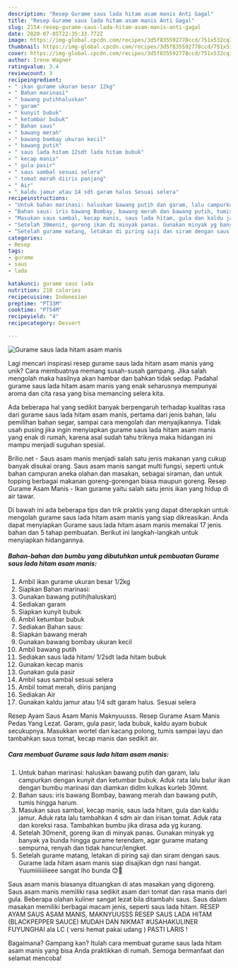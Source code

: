 ```yaml
---
description: "Resep Gurame saus lada hitam asam manis Anti Gagal"
title: "Resep Gurame saus lada hitam asam manis Anti Gagal"
slug: 2154-resep-gurame-saus-lada-hitam-asam-manis-anti-gagal
date: 2020-07-05T22:35:33.772Z
image: https://img-global.cpcdn.com/recipes/3d5f835592778ccd/751x532cq70/gurame-saus-lada-hitam-asam-manis-foto-resep-utama.jpg
thumbnail: https://img-global.cpcdn.com/recipes/3d5f835592778ccd/751x532cq70/gurame-saus-lada-hitam-asam-manis-foto-resep-utama.jpg
cover: https://img-global.cpcdn.com/recipes/3d5f835592778ccd/751x532cq70/gurame-saus-lada-hitam-asam-manis-foto-resep-utama.jpg
author: Irene Wagner
ratingvalue: 3.4
reviewcount: 3
recipeingredient:
- " ikan gurame ukuran besar 12kg"
- " Bahan marinasi"
- " bawang putihhaluskan"
- " garam"
- " kunyit bubuk"
- " ketumbar bubuk"
- " Bahan saus"
- " bawang merah"
- " bawang bombay ukuran kecil"
- " bawang putih"
- " saus lada hitam 12sdt lada hitam bubuk"
- " kecap manis"
- " gula pasir"
- " saus sambal sesuai selera"
- " tomat merah diiris panjang"
- " Air"
- " kaldu jamur atau 14 sdt garam halus Sesuai selera"
recipeinstructions:
- "Untuk bahan marinasi: haluskan bawang putih dan garam, lalu campurkan dengan kunyit dan ketumbar bubuk. Aduk rata lalu balur ikan dengan bumbu marinasi dan diamkan didlm kulkas kurleb 30mnt."
- "Bahan saus: iris bawang Bombay, bawang merah dan bawang putih, tumis hingga harum."
- "Masukan saus sambal, kecap manis, saus lada hitam, gula dan kaldu jamur. Aduk rata lalu tambahkan 4 sdm air dan irisan tomat. Aduk rata dan koreksi rasa. Tambahkan bumbu jika dirasa ada yg kurang."
- "Setelah 30menit, goreng ikan di minyak panas. Gunakan minyak yg banyak ya bunda hingga gurame terendam, agar gurame matang sempurna, renyah dan tidak hancur/lengket."
- "Setelah gurame matang, letakan di piring saji dan siram dengan saus. Gurame lada hitam asam manis siap disajikan dgn nasi hangat. Yuumiiiiiiiieee sangat lho bunda 😊🤤"
categories:
- Resep
tags:
- gurame
- saus
- lada

katakunci: gurame saus lada 
nutrition: 210 calories
recipecuisine: Indonesian
preptime: "PT33M"
cooktime: "PT54M"
recipeyield: "4"
recipecategory: Dessert

---
```



![Gurame saus lada hitam asam manis](https://img-global.cpcdn.com/recipes/3d5f835592778ccd/751x532cq70/gurame-saus-lada-hitam-asam-manis-foto-resep-utama.jpg)

Lagi mencari inspirasi resep gurame saus lada hitam asam manis yang unik? Cara membuatnya memang susah-susah gampang. Jika salah mengolah maka hasilnya akan hambar dan bahkan tidak sedap. Padahal gurame saus lada hitam asam manis yang enak seharusnya mempunyai aroma dan cita rasa yang bisa memancing selera kita.

Ada beberapa hal yang sedikit banyak berpengaruh terhadap kualitas rasa dari gurame saus lada hitam asam manis, pertama dari jenis bahan, lalu pemilihan bahan segar, sampai cara mengolah dan menyajikannya. Tidak usah pusing jika ingin menyiapkan gurame saus lada hitam asam manis yang enak di rumah, karena asal sudah tahu triknya maka hidangan ini mampu menjadi suguhan spesial.

Brilio.net - Saus asam manis menjadi salah satu jenis makanan yang cukup banyak disukai orang. Saus asam manis sangat multi fungsi, seperti untuk bahan campuran aneka olahan dan masakan, sebagai siraman, dan untuk topping berbagai makanan goreng-gorengan biasa maupun goreng. Resep Gurame Asam Manis - Ikan gurame yaitu salah satu jenis ikan yang hidup di air tawar.


Di bawah ini ada beberapa tips dan trik praktis yang dapat diterapkan untuk mengolah gurame saus lada hitam asam manis yang siap dikreasikan. Anda dapat menyiapkan Gurame saus lada hitam asam manis memakai 17 jenis bahan dan 5 tahap pembuatan. Berikut ini langkah-langkah untuk menyiapkan hidangannya.

<!--inarticleads1-->

##### Bahan-bahan dan bumbu yang dibutuhkan untuk pembuatan Gurame saus lada hitam asam manis:

1. Ambil  ikan gurame ukuran besar 1/2kg
1. Siapkan  Bahan marinasi:
1. Gunakan  bawang putih(haluskan)
1. Sediakan  garam
1. Siapkan  kunyit bubuk
1. Ambil  ketumbar bubuk
1. Sediakan  Bahan saus:
1. Siapkan  bawang merah
1. Gunakan  bawang bombay ukuran kecil
1. Ambil  bawang putih
1. Sediakan  saus lada hitam/ 1/2sdt lada hitam bubuk
1. Gunakan  kecap manis
1. Gunakan  gula pasir
1. Ambil  saus sambal sesuai selera
1. Ambil  tomat merah, diiris panjang
1. Sediakan  Air
1. Gunakan  kaldu jamur atau 1/4 sdt garam halus. Sesuai selera


Resep Ayam Saus Asam Manis Maknyuusss. Resep Gurame Asam Manis Pedas Yang Lezat. Garam, gula pasir, lada bubuk, kaldu ayam bubuk secukupnya. Masukkan wortel dan kacang polong, tumis sampai layu dan tambahkan saus tomat, kecap manis dan sedikit air. 

<!--inarticleads2-->

##### Cara membuat Gurame saus lada hitam asam manis:

1. Untuk bahan marinasi: haluskan bawang putih dan garam, lalu campurkan dengan kunyit dan ketumbar bubuk. Aduk rata lalu balur ikan dengan bumbu marinasi dan diamkan didlm kulkas kurleb 30mnt.
1. Bahan saus: iris bawang Bombay, bawang merah dan bawang putih, tumis hingga harum.
1. Masukan saus sambal, kecap manis, saus lada hitam, gula dan kaldu jamur. Aduk rata lalu tambahkan 4 sdm air dan irisan tomat. Aduk rata dan koreksi rasa. Tambahkan bumbu jika dirasa ada yg kurang.
1. Setelah 30menit, goreng ikan di minyak panas. Gunakan minyak yg banyak ya bunda hingga gurame terendam, agar gurame matang sempurna, renyah dan tidak hancur/lengket.
1. Setelah gurame matang, letakan di piring saji dan siram dengan saus. Gurame lada hitam asam manis siap disajikan dgn nasi hangat. Yuumiiiiiiiieee sangat lho bunda 😊🤤


Saus asam manis biasanya dituangkan di atas masakan yang digoreng. Saus asam manis memiliki rasa sedikit asam dari tomat dan rasa manis dari gula. Beberapa olahan kuliner sangat lezat bila ditambahi saus. Saus dalam masakan memiliki berbagai macam jenis, seperti saus lada hitam. RESEP AYAM SAUS ASAM MANIS, MAKNYUUSSS RESEP SAUS LADA HITAM (BLACKPEPPER SAUCE) MUDAH DAN NIKMAT #USAHAKULINER FUYUNGHAI ala LC ( versi hemat pakai udang ) PASTI LARIS ! 

Bagaimana? Gampang kan? Itulah cara membuat gurame saus lada hitam asam manis yang bisa Anda praktikkan di rumah. Semoga bermanfaat dan selamat mencoba!
